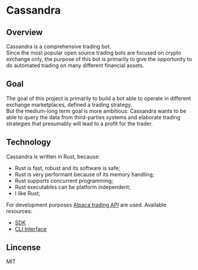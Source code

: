# Cassandra

## Overview

Cassandra is a comprehensive trading bot. <br />
Since the most popular open source trading bots are focused on crypto exchange only, the purpose of this bot is primarily to give the opportunity to do automated trading on many different financial assets. <br />

## Goal 
The goal of this project is primarily to build a bot able to operate in different exchange marketplaces, defined a trading strategy. <br />
But the medium-long term goal is more ambitious: Cassandra wants to be able to query the data from third-parties systems and elaborate trading strategies that presumably will lead to a profit for the trader.

## Technology
Cassandra is written in Rust, because: 
* Rust is fast, robust and its software is safe;
* Rust is very performant because of its memory handling;
* Rust supports concurrent programming;
* Rust executables can be platform independent;
* I like Rust;

For development purposes [Alpaca trading API](https://alpaca.markets/docs/api-references/trading-api/) are used. Available resources:
* [SDK](https://github.com/d-e-s-o/apca)
* [CLI Interface](https://github.com/d-e-s-o/apcacli)

## Lincense

MIT
